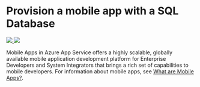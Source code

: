 # Provision a mobile app with a SQL Database

<a href="https://portal.azure.cn/#create/Microsoft.Template/uri/https%3A%2F%2Fraw.githubusercontent.com%2Fazure%2Fazure-quickstart-templates%2Fmaster%2F101-mobile-app-create%2Fazuredeploy.json" target="_blank">
    <img src="http://azuredeploy.net/deploybutton.png"/>
</a>
<a href="http://armviz.io/#/?load=https%3A%2F%2Fraw.githubusercontent.com%2FAzure%2Fazure-quickstart-templates%2Fmaster%2F101-mobile-app-create%2Fazuredeploy.json" target="_blank">
    <img src="http://armviz.io/visualizebutton.png"/>
</a>

Mobile Apps in Azure App Service offers a highly scalable, globally available mobile application development platform for Enterprise Developers and System Integrators that brings a rich set of capabilities to mobile developers. 
For information about mobile apps, see [What are Mobile Apps?](https://azure.microsoft.com/documentation/articles/app-service-mobile-value-prop/).